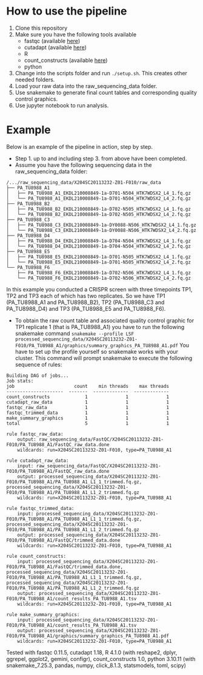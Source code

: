 # How to use the pipeline

1. Clone this repository
2. Make sure you have the following tools available
    - fastqc (available [here](https://www.bioinformatics.babraham.ac.uk/projects/fastqc/))
    - cutadapt (available [here](https://cutadapt.readthedocs.io/en/stable/index.html))
    - R
    - count_constructs (available [here](https://github.com/Luk13Mad/count_constructs))
    - python
3. Change into the scripts folder and run ``./setup.sh``. This creates other needed folders.
4. Load your raw data into the raw_sequencing_data folder.
5. Use snakemake to generate final count tables and corresponding quality control graphics.
6. Use jupyter notebook to run analysis.

# Example

Below is an example of the pipeline in action, step by step.

- Step 1. up to and including step 3. from above have been completed.
- Assume you have the following sequencing data in the raw_sequencing_data folder:  
```
/.../raw_sequencing_data/X204SC20113232-Z01-F010/raw_data
├── PA_TU8988_A1
│   ├── PA_TU8988_A1_EKDL210008849-1a-D701-N504_HTK7WDSX2_L4_1.fq.gz
│   └── PA_TU8988_A1_EKDL210008849-1a-D701-N504_HTK7WDSX2_L4_2.fq.gz
├── PA_TU8988_B2
│   ├── PA_TU8988_B2_EKDL210008849-1a-D702-N505_HTK7WDSX2_L4_1.fq.gz
│   └── PA_TU8988_B2_EKDL210008849-1a-D702-N505_HTK7WDSX2_L4_2.fq.gz
├── PA_TU8988_C3
│   ├── PA_TU8988_C3_EKDL210008849-1a-DY0088-N506_HTK7WDSX2_L4_1.fq.gz
│   └── PA_TU8988_C3_EKDL210008849-1a-DY0088-N506_HTK7WDSX2_L4_2.fq.gz
├── PA_TU8988_D4
│   ├── PA_TU8988_D4_EKDL210008849-1a-D704-N504_HTK7WDSX2_L4_1.fq.gz
│   └── PA_TU8988_D4_EKDL210008849-1a-D704-N504_HTK7WDSX2_L4_2.fq.gz
├── PA_TU8988_E5
│   ├── PA_TU8988_E5_EKDL210008849-1a-D701-N505_HTK7WDSX2_L4_1.fq.gz
│   └── PA_TU8988_E5_EKDL210008849-1a-D701-N505_HTK7WDSX2_L4_2.fq.gz
└── PA_TU8988_F6
    ├── PA_TU8988_F6_EKDL210008849-1a-D702-N506_HTK7WDSX2_L4_1.fq.gz
    └── PA_TU8988_F6_EKDL210008849-1a-D702-N506_HTK7WDSX2_L4_2.fq.gz

```
In this example you conducted a CRISPR screen with three timepoints TP1, TP2 and TP3 each of which has two replicates. So we have TP1 (PA_TU8988_A1 and PA_TU8988_B2), TP2 (PA_TU8988_C3 and PA_TU8988_D4) and TP3 (PA_TU8988_E5 and PA_TU8988_F6).
- To obtain the raw count table and associated quality control graphic for TP1 replicate 1 (that is PA_TU8988_A1) you have to run the following snakemake command ``snakemake --profile LSF processed_sequencing_data/X204SC20113232-Z01-F010/PA_TU8988_A1/graphics/summary_graphics_PA_TU8988_A1.pdf`` You have to set up the profile yourself so snakemake works with your cluster. This command will prompt snakemake to execute the following sequence of rules:  
```
Building DAG of jobs...
Job stats:
job                      count    min threads    max threads
---------------------  -------  -------------  -------------
count_constructs             1              1              1
cutadapt_raw_data            1              1              1
fastqc_raw_data              1              1              1
fastqc_trimmed_data          1              1              1
make_summary_graphics        1              1              1
total                        5              1              1

rule fastqc_raw_data:
    output: raw_sequencing_data/FastQC/X204SC20113232-Z01-F010/PA_TU8988_A1/FastQC_raw_data.done
    wildcards: run=X204SC20113232-Z01-F010, type=PA_TU8988_A1

rule cutadapt_raw_data:
    input: raw_sequencing_data/FastQC/X204SC20113232-Z01-F010/PA_TU8988_A1/FastQC_raw_data.done
    output: processed_sequencing_data/X204SC20113232-Z01-F010/PA_TU8988_A1/PA_TU8988_A1_L1_1_trimmed.fq.gz, processed_sequencing_data/X204SC20113232-Z01-F010/PA_TU8988_A1/PA_TU8988_A1_L1_2_trimmed.fq.gz
    wildcards: run=X204SC20113232-Z01-F010, type=PA_TU8988_A1

rule fastqc_trimmed_data:
    input: processed_sequencing_data/X204SC20113232-Z01-F010/PA_TU8988_A1/PA_TU8988_A1_L1_1_trimmed.fq.gz, processed_sequencing_data/X204SC20113232-Z01-F010/PA_TU8988_A1/PA_TU8988_A1_L1_2_trimmed.fq.gz
    output: processed_sequencing_data/X204SC20113232-Z01-F010/PA_TU8988_A1/FastQC/trimmed_data.done
    wildcards: run=X204SC20113232-Z01-F010, type=PA_TU8988_A1

rule count_constructs:
    input: processed_sequencing_data/X204SC20113232-Z01-F010/PA_TU8988_A1/FastQC/trimmed_data.done, processed_sequencing_data/X204SC20113232-Z01-F010/PA_TU8988_A1/PA_TU8988_A1_L1_1_trimmed.fq.gz, processed_sequencing_data/X204SC20113232-Z01-F010/PA_TU8988_A1/PA_TU8988_A1_L1_2_trimmed.fq.gz
    output: processed_sequencing_data/X204SC20113232-Z01-F010/PA_TU8988_A1/count_results_PA_TU8988_A1.tsv
    wildcards: run=X204SC20113232-Z01-F010, type=PA_TU8988_A1

rule make_summary_graphics:
    input: processed_sequencing_data/X204SC20113232-Z01-F010/PA_TU8988_A1/count_results_PA_TU8988_A1.tsv
    output: processed_sequencing_data/X204SC20113232-Z01-F010/PA_TU8988_A1/graphics/summary_graphics_PA_TU8988_A1.pdf
    wildcards: run=X204SC20113232-Z01-F010, type=PA_TU8988_A1
```


Tested with fastqc 0.11.5, cutadapt 1.18, R 4.1.0 (with reshape2, dplyr, ggrepel, ggplot2, gemini, configr), count_constructs 1.0, python 3.10.11 (with snakemake_7.25.3, pandas, numpy, click_8.1.3, statsmodels, toml, scipy)
